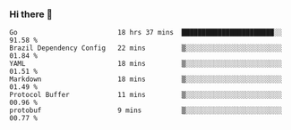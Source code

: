 ### Hi there 👋

<!--
**yeya24/yeya24** is a ✨ _special_ ✨ repository because its `README.md` (this file) appears on your GitHub profile.

Here are some ideas to get you started:

- 🔭 I’m currently working on ...
- 🌱 I’m currently learning ...
- 👯 I’m looking to collaborate on ...
- 🤔 I’m looking for help with ...
- 💬 Ask me about ...
- 📫 How to reach me: ...
- 😄 Pronouns: ...
- ⚡ Fun fact: ...
-->

<!--START_SECTION:waka-->

```text
Go                         18 hrs 37 mins  ███████████████████████░░   91.58 %
Brazil Dependency Config   22 mins         ▒░░░░░░░░░░░░░░░░░░░░░░░░   01.84 %
YAML                       18 mins         ▒░░░░░░░░░░░░░░░░░░░░░░░░   01.51 %
Markdown                   18 mins         ▒░░░░░░░░░░░░░░░░░░░░░░░░   01.49 %
Protocol Buffer            11 mins         ▒░░░░░░░░░░░░░░░░░░░░░░░░   00.96 %
protobuf                   9 mins          ▒░░░░░░░░░░░░░░░░░░░░░░░░   00.77 %
```

<!--END_SECTION:waka-->
